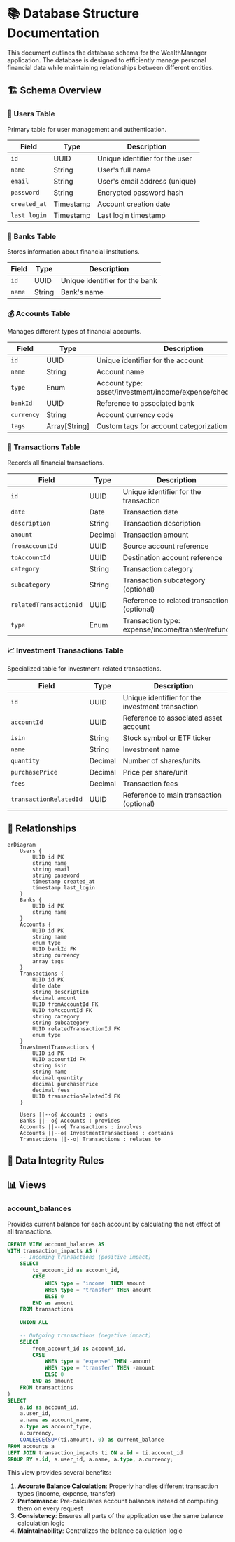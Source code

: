 # 📚 Database Structure Documentation

This document outlines the database schema for the WealthManager application. The database is designed to efficiently manage personal financial data while maintaining relationships between different entities.

## 🏗 Schema Overview

### 👤 Users Table
Primary table for user management and authentication.

| Field | Type | Description |
|-------|------|-------------|
| `id` | UUID | Unique identifier for the user |
| `name` | String | User's full name |
| `email` | String | User's email address (unique) |
| `password` | String | Encrypted password hash |
| `created_at` | Timestamp | Account creation date |
| `last_login` | Timestamp | Last login timestamp |

### 🏦 Banks Table
Stores information about financial institutions.

| Field | Type | Description |
|-------|------|-------------|
| `id` | UUID | Unique identifier for the bank |
| `name` | String | Bank's name |

### 💰 Accounts Table
Manages different types of financial accounts.

| Field | Type | Description |
|-------|------|-------------|
| `id` | UUID | Unique identifier for the account |
| `name` | String | Account name |
| `type` | Enum | Account type: asset/investment/income/expense/checking/savings |
| `bankId` | UUID | Reference to associated bank |
| `currency` | String | Account currency code |
| `tags` | Array[String] | Custom tags for account categorization |

### 💸 Transactions Table
Records all financial transactions.

| Field | Type | Description |
|-------|------|-------------|
| `id` | UUID | Unique identifier for the transaction |
| `date` | Date | Transaction date |
| `description` | String | Transaction description |
| `amount` | Decimal | Transaction amount |
| `fromAccountId` | UUID | Source account reference |
| `toAccountId` | UUID | Destination account reference |
| `category` | String | Transaction category |
| `subcategory` | String | Transaction subcategory (optional) |
| `relatedTransactionId` | UUID | Reference to related transaction (optional) |
| `type` | Enum | Transaction type: expense/income/transfer/refund |

### 📈 Investment Transactions Table
Specialized table for investment-related transactions.

| Field | Type | Description |
|-------|------|-------------|
| `id` | UUID | Unique identifier for the investment transaction |
| `accountId` | UUID | Reference to associated asset account |
| `isin` | String | Stock symbol or ETF ticker |
| `name` | String | Investment name |
| `quantity` | Decimal | Number of shares/units |
| `purchasePrice` | Decimal | Price per share/unit |
| `fees` | Decimal | Transaction fees |
| `transactionRelatedId` | UUID | Reference to main transaction (optional) |

## 🔗 Relationships

```mermaid
erDiagram
    Users {
        UUID id PK
        string name
        string email
        string password
        timestamp created_at
        timestamp last_login
    }
    Banks {
        UUID id PK
        string name
    }
    Accounts {
        UUID id PK
        string name
        enum type
        UUID bankId FK
        string currency
        array tags
    }
    Transactions {
        UUID id PK
        date date
        string description
        decimal amount
        UUID fromAccountId FK
        UUID toAccountId FK
        string category
        string subcategory
        UUID relatedTransactionId FK
        enum type
    }
    InvestmentTransactions {
        UUID id PK
        UUID accountId FK
        string isin
        string name
        decimal quantity
        decimal purchasePrice
        decimal fees
        UUID transactionRelatedId FK
    }

    Users ||--o{ Accounts : owns
    Banks ||--o{ Accounts : provides
    Accounts ||--o{ Transactions : involves
    Accounts ||--o{ InvestmentTransactions : contains
    Transactions ||--o| Transactions : relates_to
```

## 🔐 Data Integrity Rules

## 📊 Views

### account_balances
Provides current balance for each account by calculating the net effect of all transactions.

```sql
CREATE VIEW account_balances AS
WITH transaction_impacts AS (
    -- Incoming transactions (positive impact)
    SELECT 
        to_account_id as account_id,
        CASE 
            WHEN type = 'income' THEN amount
            WHEN type = 'transfer' THEN amount
            ELSE 0 
        END as amount
    FROM transactions
    
    UNION ALL
    
    -- Outgoing transactions (negative impact)
    SELECT 
        from_account_id as account_id,
        CASE 
            WHEN type = 'expense' THEN -amount
            WHEN type = 'transfer' THEN -amount
            ELSE 0 
        END as amount
    FROM transactions
)
SELECT 
    a.id as account_id,
    a.user_id,
    a.name as account_name,
    a.type as account_type,
    a.currency,
    COALESCE(SUM(ti.amount), 0) as current_balance
FROM accounts a
LEFT JOIN transaction_impacts ti ON a.id = ti.account_id
GROUP BY a.id, a.user_id, a.name, a.type, a.currency;
```

This view provides several benefits:
1. **Accurate Balance Calculation**: Properly handles different transaction types (income, expense, transfer)
2. **Performance**: Pre-calculates account balances instead of computing them on every request
3. **Consistency**: Ensures all parts of the application use the same balance calculation logic
4. **Maintainability**: Centralizes the balance calculation logic
